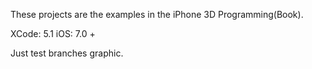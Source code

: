 These projects are the examples in the iPhone 3D Programming(Book).

XCode: 5.1
iOS: 7.0 +


Just test branches graphic.